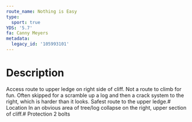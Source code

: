 ```yaml
---
route_name: Nothing is Easy
type:
  sport: true
YDS: '5.7'
fa: Canny Meyers
metadata:
  legacy_id: '105993101'
---
```

# Description
Access route to upper ledge on right side of cliff. Not a route to climb for fun. Often skipped for a scramble up a log and then a crack system to the right, which is harder than it looks. Safest route to the upper ledge.# Location
In an obvious area of tree/log collapse on the right, upper section of cliff.# Protection
2 bolts